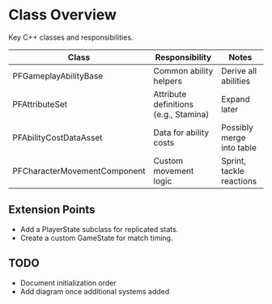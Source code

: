 # Class Overview

Key C++ classes and responsibilities.

| Class | Responsibility | Notes |
|-------|----------------|-------|
| PFGameplayAbilityBase | Common ability helpers | Derive all abilities |
| PFAttributeSet | Attribute definitions (e.g., Stamina) | Expand later |
| PFAbilityCostDataAsset | Data for ability costs | Possibly merge into table |
| PFCharacterMovementComponent | Custom movement logic | Sprint, tackle reactions |

## Extension Points
- Add a PlayerState subclass for replicated stats.
- Create a custom GameState for match timing.

## TODO
- Document initialization order
- Add diagram once additional systems added
